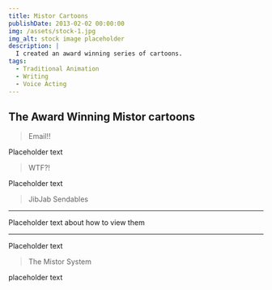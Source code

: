 ```yaml
---
title: Mistor Cartoons
publishDate: 2013-02-02 00:00:00
img: /assets/stock-1.jpg
img_alt: stock image placeholder
description: |
  I created an award winning series of cartoons.
tags:
  - Traditional Animation
  - Writing
  - Voice Acting
---
```


## The Award Winning Mistor cartoons

> Email!!

Placeholder text

> WTF?!

Placeholder text

>JibJab Sendables

***
Placeholder text about how to view them
***

Placeholder text

>The Mistor System

placeholder text
